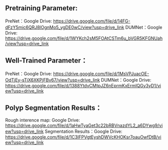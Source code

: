 ## Pretraining Parameter:
PreNet：Google Drive: https://drive.google.com/file/d/14FG-dFzY5mic6QRJ8lOgnMo5_ygDE0wC/view?usp=drive_link
DUMNet：Google Drive: https://drive.google.com/file/d/1WYKch2sM5FOAtCSTm6u_bVGR5KFGNUah/view?usp=drive_link
## Well-Trained Parameter：
PreNet：Google Drive: https://drive.google.com/file/d/1MsVPJuacOE-OdTjEy-sTiX6XKPjFBv67/view?usp=drive_link
DUMNet：Google Drive: https://drive.google.com/file/d/1388YtdvCMtpJZ6nEprmKxErmIQGy3yD1/view?usp=drive_link
## Polyp Segmentation Results：
Rough interence map: Google Drive: https://drive.google.com/file/d/1aHwTyaGet3c22bRBVnazdYL2_a6DYwg9/view?usp=drive_link
Segmentation Results：Google Drive: https://drive.google.com/file/d/1C3IFPVgtEyshDWVcKHOKsr7oauOwfDtB/view?usp=drive_link
